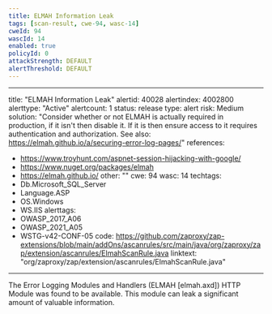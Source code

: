 ```yaml
---
title: ELMAH Information Leak
tags: [scan-result, cwe-94, wasc-14]
cweId: 94
wascId: 14
enabled: true
policyId: 0
attackStrength: DEFAULT
alertThreshold: DEFAULT
---
```


---
title: "ELMAH Information Leak"
alertid: 40028
alertindex: 4002800
alerttype: "Active"
alertcount: 1
status: release
type: alert
risk: Medium
solution: "Consider whether or not ELMAH is actually required in production, if it isn't then disable it. If it is then ensure access to it requires authentication and authorization. See also: https://elmah.github.io/a/securing-error-log-pages/"
references:
   - https://www.troyhunt.com/aspnet-session-hijacking-with-google/
   - https://www.nuget.org/packages/elmah
   - https://elmah.github.io/
other: ""
cwe: 94
wasc: 14
techtags: 
  - Db.Microsoft_SQL_Server
  - Language.ASP
  - OS.Windows
  - WS.IIS
alerttags: 
  - OWASP_2017_A06
  - OWASP_2021_A05
  - WSTG-v42-CONF-05
code: https://github.com/zaproxy/zap-extensions/blob/main/addOns/ascanrules/src/main/java/org/zaproxy/zap/extension/ascanrules/ElmahScanRule.java
linktext: "org/zaproxy/zap/extension/ascanrules/ElmahScanRule.java"
---
The Error Logging Modules and Handlers (ELMAH [elmah.axd]) HTTP Module was found to be available. This module can leak a significant amount of valuable information.
